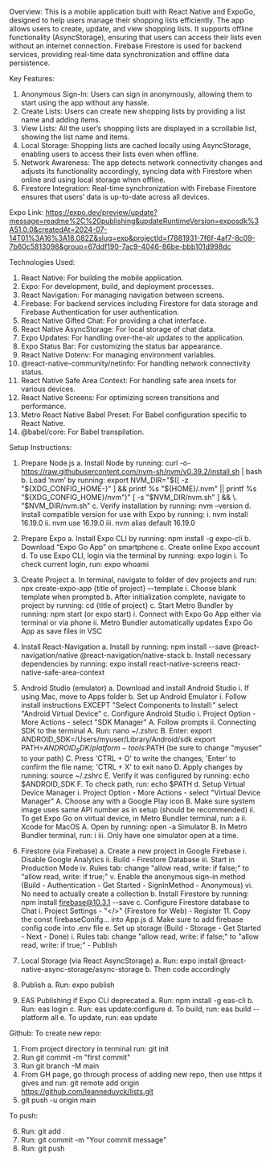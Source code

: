 Overview:
This is a mobile application built with React Native and ExpoGo, designed to help users manage their shopping lists efficiently. The app allows users to create, update, and view shopping lists. It supports offline functionality (AsyncStorage), ensuring that users can access their lists even without an internet connection. Firebase Firestore is used for backend services, providing real-time data synchronization and offline data persistence.

Key Features:

1. Anonymous Sign-In: Users can sign in anonymously, allowing them to start using the app without any hassle.
2. Create Lists: Users can create new shopping lists by providing a list name and adding items.
3. View Lists: All the user’s shopping lists are displayed in a scrollable list, showing the list name and items.
4. Local Storage: Shopping lists are cached locally using AsyncStorage, enabling users to access their lists even when offline.
5. Network Awareness: The app detects network connectivity changes and adjusts its functionality accordingly, syncing data with Firestore when online and using local storage when offline.
6. Firestore Integration: Real-time synchronization with Firebase Firestore ensures that users’ data is up-to-date across all devices.

Expo Link: https://expo.dev/preview/update?message=readme%2C%20publishing&updateRuntimeVersion=exposdk%3A51.0.0&createdAt=2024-07-14T01%3A16%3A18.082Z&slug=exp&projectId=f7881931-7f6f-4af7-8c09-7b60c5813098&group=67ddf190-7ac9-4046-86be-bbb101d998dc

Technologies Used:

1. React Native: For building the mobile application.
2. Expo: For development, build, and deployment processes.
3. React Navigation: For managing navigation between screens.
4. Firebase: For backend services including Firestore for data storage and Firebase Authentication for user authentication.
5. React Native Gifted Chat: For providing a chat interface.
6. React Native AsyncStorage: For local storage of chat data.
7. Expo Updates: For handling over-the-air updates to the application.
8. Expo Status Bar: For customizing the status bar appearance.
9. React Native Dotenv: For managing environment variables.
10. @react-native-community/netinfo: For handling network connectivity status.
11. React Native Safe Area Context: For handling safe area insets for various devices.
12. React Native Screens: For optimizing screen transitions and performance.
13. Metro React Native Babel Preset: For Babel configuration specific to React Native.
14. @babel/core: For Babel transpilation.


Setup Instructions:

1. Prepare Node.js
   a. Install Node by running: curl -o- https://raw.githubusercontent.com/nvm-sh/nvm/v0.39.2/install.sh | bash
   b. Load ‘nvm’ by running: export NVM_DIR="$([ -z "${XDG_CONFIG_HOME-}" ] && printf %s "${HOME}/.nvm" || printf %s "${XDG_CONFIG_HOME}/nvm")"
   [ -s "$NVM_DIR/nvm.sh" ] && \. "$NVM_DIR/nvm.sh"
   c. Verify installation by running: nvm –version
   d. Install compatible version for use with Expo by running:
   i. nvm install 16.19.0
   ii. nvm use 16.19.0
   iii. nvm alias default 16.19.0

2. Prepare Expo
   a. Install Expo CLI by running: npm install -g expo-cli
   b. Download “Expo Go App” on smartphone
   c. Create online Expo account
   d. To use Expo CLI, login via the terminal by running: expo login
   i. To check current login, run: expo whoami

3. Create Project
   a. In terminal, navigate to folder of dev projects and run: npx create-expo-app {title of project} –-template
   i. Choose blank template when prompted
   b. After initialization complete, navigate to project by running: cd {title of project}
   c. Start Metro Bundler by running: npm start (or expo start)
   i. Connect with Expo Go App either via terminal or via phone
   ii. Metro Bundler automatically updates Expo Go App as save files in VSC

4. Install React-Navigation
   a. Install by running: npm install --save @react-navigation/native @react-navigation/native-stack
   b. Install necessary dependencies by running: expo install react-native-screens react-native-safe-area-context

5. Android Studio (emulator)
   a. Download and install Android Studio
   i. If using Mac, move to Apps folder
   b. Set up Android Emulator
   i. Follow install instructions EXCEPT "Select Components to Install:" select "Android Virtual Device"
   c. Configure Android Studio
   i. Project Option - More Actions - select "SDK Manager"
   A. Follow prompts
   ii. Connecting SDK to the terminal
   A. Run: nano ~/.zshrc
   B. Enter: export ANDROID_SDK=/Users/myuser/Library/Android/sdk
   export PATH=$ANDROID_SDK/platform-tools:$PATH
   (be sure to change "myuser" to your path)
   C. Press 'CTRL + O' to write the changes; 'Enter' to confirm the file name; 'CTRL + X' to exit nano
   D. Apply changes by running: source ~/.zshrc
   E. Verify it was configured by running: echo $ANDROID_SDK
   F. To check path, run: echo $PATH
   d. Setup Virtual Device Manager
   i. Project Option - More Actions - select "Virtual Device Manager"
   A. Choose any with a Google Play icon
   B. Make sure system image uses same API number as in setup (should be recommended)
   ii. To get Expo Go on virtual device, in Metro Bundler terminal, run: a
   ii. Xcode for MacOS
   A. Open by running: open -a Simulator
   B. In Metro Bundler terminal, run: i
   iii. Only have one simulator open at a time.

6. Firestore (via Firebase)
   a. Create a new project in Google Firebase
   i. Disable Google Analytics
   ii. Build - Firestore Database
   iii. Start in Production Mode
   iv. Rules tab: change "allow read, write: if false;" to "allow read, write: if true;"
   v. Enable the anonymous sign-in method (Build - Authentication - Get Started - SignInMethod - Anonymous)
   vi. No need to actually create a collection
   b. Install Firestore by running: npm install firebase@10.3.1 --save
   c. Configure Firestore database to Chat
   i. Project Settings - "</>" (Firestore for Web) - Register 11. Copy the const firebaseConifg... into App.js
   d. Make sure to add firebase config code into .env file
   e. Set up storage (Build - Storage - Get Started - Next - Done)
   i. Rules tab: change "allow read, write: if false;" to "allow read, write: if true;" - Publish

7. Local Storage (via React AsyncStorage)
   a. Run: expo install @react-native-async-storage/async-storage
   b. Then code accordingly

8. Publish
   a. Run: expo publish

9. EAS Publishing if Expo CLI deprecated
   a. Run: npm install -g eas-cli
   b. Run: eas login
   c. Run: eas update:configure
   d. To build, run: eas build --platform all
   e. To update, run: eas update

Github:
To create new repo:

1. From project directory in terminal run: git init
2. Run git commit -m "first commit"
3. Run git branch -M main
4. From GH page, go through process of adding new repo, then use https it gives and run: git remote add origin https://github.com/leanneduyck/lists.git
5. git push -u origin main

To push:

6. Run: git add .
7. Run: git commit -m "Your commit message"
8. Run: git push
